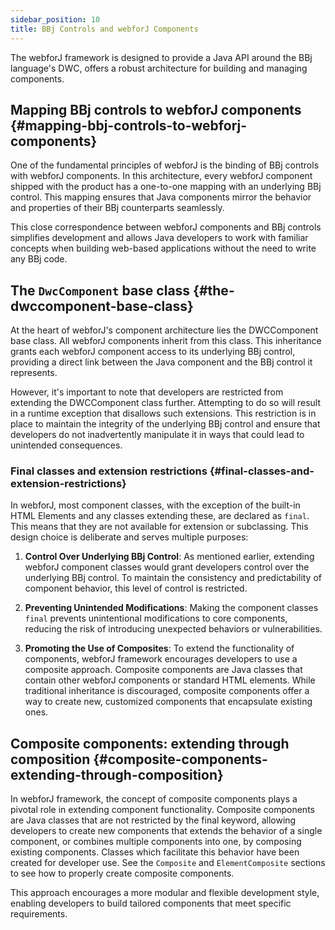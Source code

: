 ```yaml
---
sidebar_position: 10
title: BBj Controls and webforJ Components
---
```



The webforJ framework is designed to provide a Java API around the BBj language's DWC, offers a robust architecture for building and managing components. 

## Mapping BBj controls to webforJ components {#mapping-bbj-controls-to-webforj-components}
One of the fundamental principles of webforJ is the binding of BBj controls with webforJ components. In this architecture, every webforJ component shipped with the product has a one-to-one mapping with an underlying BBj control. This mapping ensures that Java components mirror the behavior and properties of their BBj counterparts seamlessly.

This close correspondence between webforJ components and BBj controls simplifies development and allows Java developers to work with familiar concepts when building web-based applications without the need to write any BBj code.

## The `DwcComponent` base class {#the-dwccomponent-base-class}
At the heart of webforJ's component architecture lies the DWCComponent base class. All webforJ components inherit from this class. This inheritance grants each webforJ component access to its underlying BBj control, providing a direct link between the Java component and the BBj control it represents.

However, it's important to note that developers are restricted from extending the DWCComponent class further. Attempting to do so will result in a runtime exception that disallows such extensions. This restriction is in place to maintain the integrity of the underlying BBj control and ensure that developers do not inadvertently manipulate it in ways that could lead to unintended consequences.

### Final classes and extension restrictions {#final-classes-and-extension-restrictions}
In webforJ, most component classes, with the exception of the built-in HTML Elements and any classes extending these, are declared as `final`. This means that they are not available for extension or subclassing. This design choice is deliberate and serves multiple purposes:

1. **Control Over Underlying BBj Control**: As mentioned earlier, extending webforJ component classes would grant developers control over the underlying BBj control. To maintain the consistency and predictability of component behavior, this level of control is restricted.

2. **Preventing Unintended Modifications**: Making the component classes `final` prevents unintentional modifications to core components, reducing the risk of introducing unexpected behaviors or vulnerabilities.

3. **Promoting the Use of Composites**: To extend the functionality of components, webforJ framework encourages developers to use a composite approach. Composite components are Java classes that contain other webforJ components or standard HTML elements. While traditional inheritance is discouraged, composite components offer a way to create new, customized components that encapsulate existing ones. 

<!-- ## Adding Components to the DOM
TODO: Talk about how webforJ will search for a BBj control - means you can't add something that doesn't have a control -->

## Composite components: extending through composition {#composite-components-extending-through-composition}
In webforJ framework, the concept of composite components plays a pivotal role in extending component functionality. Composite components are Java classes that are not restricted by the final keyword, allowing developers to create new components that extends the behavior of a single component, or combines multiple components into one, by composing existing components. Classes which facilitate this behavior have been created for developer use. See the `Composite` and `ElementComposite` sections to see how to properly create composite components.

This approach encourages a more modular and flexible development style, enabling developers to build tailored components that meet specific requirements.

<!-- 
## Component Hierarchy {#component-hierarchy}
TODO: Create and show graphic -->